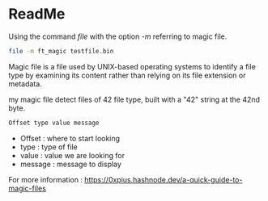 # ReadMe

Using the command *file* with the option *-m* referring to magic file.

```bash
file -m ft_magic testfile.bin
```

Magic file is a file used by UNIX-based operating systems to identify a file type by examining its content rather than relying on its file extension or metadata.

my magic file detect files of 42 file type, built with a "42" string at the 42nd byte.

```bash
Offset type value message
```
* Offset : where to start looking
* type : type of file
* value : value we are looking for
* message : message to display

For more information : https://0xpius.hashnode.dev/a-quick-guide-to-magic-files